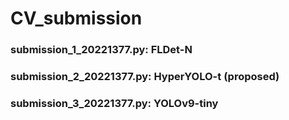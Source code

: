 # CV_submission 


### submission_1_20221377.py: FLDet-N

### submission_2_20221377.py: HyperYOLO-t (proposed)

### submission_3_20221377.py: YOLOv9-tiny

